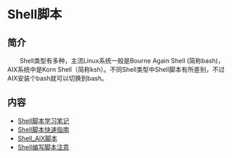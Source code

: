 # Shell脚本

## 简介

&#8195;&#8195;Shell类型有多种，主流Linux系统一般是Bourne Again Shell (简称bash)，AIX系统中是Korn Shell（简称ksh）。不同Shell类型中Shell脚本有所差别，不过AIX安装个bash就可以切换到bash。

## 内容
- [Shell脚本学习笔记](https://ebook.big1000.com/09-Shell%E8%84%9A%E6%9C%AC/01-Shell%E5%AD%A6%E4%B9%A0%E7%AC%94%E8%AE%B0/)
- [Shell脚本快速指南](https://ebook.big1000.com/09-Shell%E8%84%9A%E6%9C%AC/02-Shell%E8%84%9A%E6%9C%AC%E5%BF%AB%E9%80%9F%E6%8C%87%E5%8D%97/)
- [Shell_AIX脚本](https://ebook.big1000.com/09-Shell%E8%84%9A%E6%9C%AC/03-Shell_AIX%E8%84%9A%E6%9C%AC/)
- [Shell编写脚本注意](https://ebook.big1000.com/09-Shell%E8%84%9A%E6%9C%AC/04-Shell%E8%84%9A%E6%9C%AC%E7%BC%96%E5%86%99%E6%B3%A8%E6%84%8F/)

